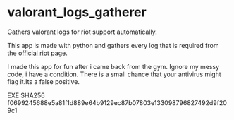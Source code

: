 # valorant_logs_gatherer
Gathers valorant logs for riot support automatically.

This app is made with python and gathers every log that is required from the [official riot page](https://support-valorant.riotgames.com/hc/en-us/articles/360048981973-Gathering-Logs-in-VALORANT).

I made this app for fun after i came back from the gym. Ignore my messy code, i have a condition. There is a small chance that your antivirus might flag it.Its a false positive.


EXE SHA256 f0699245688e5a81f1d889e64b9129ec87b07803e133098796827492d9f209c1



